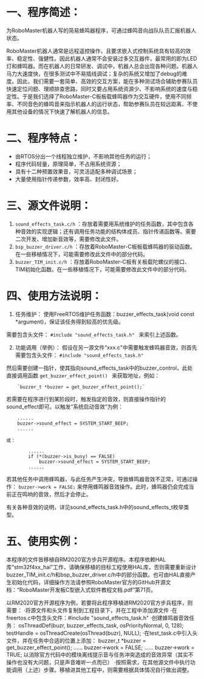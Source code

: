 # 一、程序简述：
为RoboMaster机器人写的简易蜂鸣器程序，可通过蜂鸣音向战队队员汇报机器人状态。

RoboMaster机器人通常是远程遥控操作，且要求嵌入式控制系统具有较高的效率、稳定性、强健性。因此机器人通常不会安装过多交互器件，最常用的即为LED灯和蜂鸣器。而在机器人的日常研发、调试中，机器人总会出现各种问题。机器人马力大速度快，在很多测试中不易插线调试；复杂的系统又增加了debug的难度。因此，我们需要一套简单、高效的交互方案，能在多种测试场合辅助参赛队员快速定位问题、理顺排查思路，同时又要占用系统资源少、不影响系统的速度与稳定性。于是我们选择了RoboMaster-C板板载蜂鸣器作为交互硬件，使用不同频率、不同音色的蜂鸣音来指示机器人的运行状态，帮助参赛队员在较远距离、不使用其他设备的情况下快速了解机器人的信息。


# 二、程序特点：
+ 由RTOS分出一个线程独立维护，不影响其他任务的运行；
+ 程序代码轻量，原理简单，不占用系统资源；
+ 具有十二种预置效果音，可灵活适配多种调试场景；
+ 大量使用指针传递参数，效率高、封闭性好。
  
  
# 三、源文件说明：
1. `sound_effects_task.c/h`
：存放着需要用系统维护的任务函数，其中包含各种音效的实现逻辑；还有调用任务功能的结构体成员、指针传递函数等。需要二次开发、增加新音效等，需要修改此文件。
2. `bsp_buzzer_driver.c/h`
：存放着RoboMaster-C板板载蜂鸣器的驱动函数。在一些移植情况下，可能需要修改此文件中的部分代码。
3. `buzzer_TIM_init.c/h`
：存放着RoboMaster-C板有关板载陀螺仪的接口、TIM初始化函数。在一些移植情况下，可能需要修改此文件中的部分代码。
  
  
# 四、使用方法说明：
1. 任务维护：
使用FreeRTOS维护任务函数：buzzer_effects_task(void const *argument)，保证该任务得到较高的优先级。

需要包含头文件：
`#include "sound_effects_task.h" `
来索引上述函数。


2. 功能调用（举例）：
假设在另一源文件“xxx.c"中需要触发蜂鸣器音效，则首先需要包含头文件：
`#include "sound_effects_task.h"`

然后需要创建一指针，使其指向sound_effects_task中的buzzer_control，此处直接调用函数
`get_buzzer_effect_point() `
来获取地址，例如：

		`buzzer_t *buzzer = get_buzzer_effect_point();`
若需要在程序进行到某阶段时，触发指定的音效，则直接操作指针的sound_effect即可。以触发“系统启动音效”为例：

```
	......
	buzzer->sound_effect = SYSTEM_START_BEEP;
	......
```

	或：
	
```
		......
		if (*(buzzer->is_busy) == FALSE)
			buzzer->sound_effect = SYSTEM_START_BEEP;
		......
```

若其他任务中调用蜂鸣器，与此任务产生冲突，导致蜂鸣器音效不正常，可通过操作：
`buzzer->work = FALSE;`
来停用蜂鸣器音效操作。此时，蜂鸣器仍会完成当前正在鸣响的音效，然后才会停止。
  
有关各种音效的说明，详见sound_effects_task.h中的sound_effects_t枚举类型。
    
# 五、使用实例：
本程序的文件皆移植自RM2020官方步兵开源程序。本程序依赖HAL库“stm32f4xx_hal”工作，请确保移植的目标工程使用HAL库，否则需要重新设计buzzer_TIM_init.c/h和bsp_buzzer_driver.c/h中的部分函数。也可由HAL直接产生初始化代码，详细操作方法请参照RoboMaster官方的GitHub开源文档：“RoboMaster开发板C型嵌入式软件教程文档.pdf”第71页。

以RM2020官方开源程序为例，若要将此程序移植进RM2020官方步兵程序，则需要：
			·将源文件和头文件复制到工程目录下，并在工程中添加源文件
			·在freertos.c中包含头文件：#include "sound_effects_task.h"
			·创建蜂鸣器音效任务：
				osThreadDef(buzr, buzzer_effects_task, osPriorityNormal, 0, 128);
				testHandle = osThreadCreate(osThread(buzr), NULL);
			·在test_task.c中引入头文件，并在任务中合适的位置上添加：
				buzzer_t *buzzer = get_buzzer_effect_point();
				......
				buzzer->work = FALSE;
				......
				buzzer->work = TRUE;
        以消除官方代码中的模块离线提示音与任务冲突造成的音效异常（其实不操作也没有大问题，只是声音难听一点而已）
			·按照需求，在其他源文件中执行功能调用（上述）步骤。移植进其他工程中，则需要根据具体情况自行做出调整。

